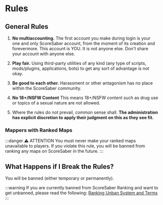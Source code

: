 # Rules

## General Rules


1.    **No multiaccounting.** The first account you make during login is your one and only ScoreSaber account, from the moment of its creation and forevermore. This account is YOU. It is not anyone else. Don't share your account with anyone else.

2.    **Play fair.** Using third-party utilities of any kind (any type of scripts, mods/plugins, applications, bots) to get any sort of advantage is not okay.

3.    **Be good to each other.** Harassment or other antagonism has no place within the ScoreSaber community.

4.    **No 18+/NSFW Content** This means 18+/NSFW content such as drug use or topics of a sexual nature are not allowed.


5.    Where the rules do not prevail, common sense shall. **The administration has explicit discretion to apply their judgment on this as they see fit.**

### Mappers with Ranked Maps

:::danger ⚠️ ATTENTION
You must never make your ranked maps unavailable to players. If you violate this rule, you will be banned from ranking any maps on ScoreSaber in the future.
:::

## What Happens if I Break the Rules?  

You will be banned (either temporary or permanently).


:::warning If you are currently banned from ScoreSaber Ranking and want to get unbanned, please read the following:
[Ranking Unban System and Terms](./ranking/ranking-unban-system-and-terms.md)
:::
